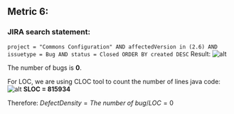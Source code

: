 ## Metric 6:

### JIRA search statement:
`project = "Commons Configuration" AND affectedVersion in (2.6) AND issuetype = Bug AND status = Closed ORDER BY created DESC`
Result:
![alt](https://i.imgur.com/yCHb3tP.png)

The number of bugs is **0**.

For LOC, we are using CLOC tool to count the number of lines java code:
![alt](https://i.imgur.com/3wrTlGx.png)
**SLOC = 815934**

Therefore:
$Defect Density = The\ number\ of \ bug / LOC = 0$
